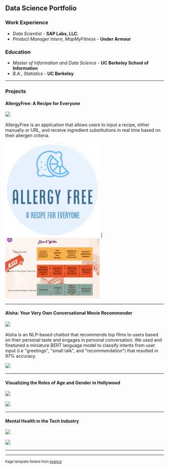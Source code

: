 ## Data Science Portfolio

### Work Experience
- _Data Scientist_ - **SAP Labs, LLC.**
- _Product Manager Intern, MapMyFitness_ - **Under Armour**

### Education
- _Master of Information and Data Science_ -  **UC Berkeley School of Information** 							      		        
- _B.A., Statistics_ -  **UC Berkeley**

---

### Projects

#### AllergyFree: A Recipe for Everyone
[![](https://img.shields.io/badge/Wix-View%20on%20Wix-blueviolet?logo=Wix)](https://anushmo.wixsite.com/allergyfree)

AllergyFree is an application that allows users to input a recipe, either manually or URL, and receive ingredient substitutions in real time based on their allergen criteria. 

<img src="images/Screenshot 2023-06-08 at 10.00.06 PM.png?raw=true" width='300'/> | <img src="images/Screenshot 2023-06-10 at 6.57.30 PM.png?raw=true" width='300'> 



---
#### AIsha: Your Very Own Conversational Movie Recommender

[![](https://img.shields.io/badge/Github-View%20on%20Github-blueviolet?logo=Github)](https://github.com/anj1420/portfolio/blob/main/AIsha_Final_Paper_Mohan_Unnithan.pdf)

AIsha is an NLP-based chatbot that recommends top films to users based on their personal taste and engages in personal conversation. We used and finetuned a miniature BERT language model to classify intents from user input (i.e "greetings", "small talk", and "recommendation") that resulted in 97% accuracy. 

<img src="images/dummy_thumbnail.jpg?raw=true"/>

---
#### Visualizing the Roles of Age and Gender in Hollywood

[![](https://img.shields.io/badge/Observable-View%20on%20Observable-blueviolet?logo=Observable)](https://observablehq.com/@berkeleyvis/film-industry-dashboard-usability-study)

<img src="images/dummy_thumbnail.jpg?raw=true"/>


---
#### Mental Health in the Tech Industry

[![](https://img.shields.io/badge/Github-View%20on%20Github-blueviolet?logo=Github)](https://github.com/anj1420/portfolio/tree/main/Mental%20Health%20in%20Tech)

<img src="images/dummy_thumbnail.jpg?raw=true"/>




---




---
<p style="font-size:11px">Page template forked from <a href="https://github.com/evanca/quick-portfolio">evanca</a></p>
<!-- Remove above link if you don't want to attibute -->
